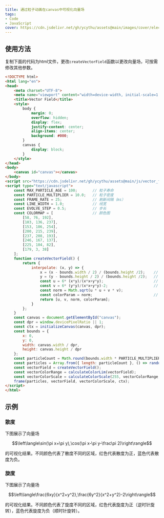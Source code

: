 ```yaml
---
title: 通过粒子动画在canvas中可视化向量场
tags: 
- Code
- JavaScript
cover: https://cdn.jsdelivr.net/gh/ycythu/assets@main/images/cover/electric field.jpg
---
```

<!--more-->
<style>
    canvas {
        display: block;
        margin: 0 auto;
    }
</style>

## 使用方法

复制下面的代码为html文件，更改`createVectorField`函数以更改向量场，可按需修改其他参数。

```html
<!DOCTYPE html>
<html lang="en">
<head>
    <meta charset="UTF-8">
    <meta name="viewport" content="width=device-width, initial-scale=1.0">
    <title>Vector Field</title>
    <style>
        body {
            margin: 0;
            overflow: hidden;
            display: flex;
            justify-content: center;
            align-items: center;
            background: #000;
        }
        canvas {
            display: block;
        }
    </style>
</head>
<body>
    <canvas id="canvas"></canvas>
</body>
<script src="https://cdn.jsdelivr.net/gh/ycythu/assets@main/js/vector_field/VectorFieldAnimeFull.min.js"></script>
<script type="text/javascript">
    const MAX_PARTICLE_AGE = 100;       // 粒子寿命
    const PARTICLE_MULTIPLIER = 10.0;   // 粒子密度
    const FRAME_RATE = 25;              // 刷新间隔（ms）
    const LINE_WIDTH = 1.0;             // 线宽
    const EVOLVE_STEP = 0.5;            // 步长
    const COLORMAP = [                  // 颜色图
        [58, 76, 192],
        [103, 136, 237],
        [153, 186, 254],
        [200, 215, 239],
        [237, 208, 193],
        [246, 167, 137],
        [225, 104, 82],
        [179, 3, 38]
    ];
    function createVectorField() {
        return {
            interpolate: (x, y) => {
                x = (x - bounds.width / 2) / (bounds.height /2);    // 等效x坐标
                y = (y - bounds.height / 2) / (bounds.height /2);   // 等效y坐标
                const u = 6* (x*y)/(x*x+y*y);                       // 向量场x分量
                const v = 6* (y*y)/(x*x+y*y)-2;                     // 向量场y分量
                const norm = Math.sqrt(u * u + v * v);
                const colorParam = norm;                            // 着色依据
                return [u, v, norm, colorParam];
            }
        };
    }
    const canvas = document.getElementById("canvas");
    const dpr = window.devicePixelRatio || 1;
    const ctx = initializeCanvas(canvas, dpr);
    const bounds = {
        x: 0,
        y: 0,
        width: canvas.width / dpr,
        height: canvas.height / dpr
    };
    const particleCount = Math.round(bounds.width * PARTICLE_MULTIPLIER);
    const particles = Array.from({ length: particleCount }, () => randomizeParticle({}));
    const vectorField = createVectorField();
    const vectorColorRange = calculateColorLim(vectorField);
    const vectorColorScale = calculateColorScale(255, vectorColorRange, COLORMAP);
    frame(particles, vectorField, vectorColorScale, ctx);
</script>
</html>
```

## 示例

### 散度

下图展示了向量场

$$\left\langle\sin(\pi x+\pi y),\cos(\pi x-\pi y-\frac\pi 2)\right\rangle$$

的可视化结果。不同颜色代表了散度不同的区域，红色代表散度为正，蓝色代表散度为负。

<canvas id="vector_field_div"></canvas>

### 旋度

下图展示了向量场

$$\left\langle\frac{6xy}{x^2+y^2},\frac{6y^2}{x^2+y^2}-2\right\rangle$$

的可视化结果。不同颜色代表了旋度不同的区域，红色代表旋度为正（逆时针旋转），蓝色代表旋度为负（顺时针旋转）。

<canvas id="vector_field_curl"></canvas>

<script src="https://cdn.jsdelivr.net/gh/ycythu/assets@main/js/vector_field/VectorFieldAnime.min.js"></script>
<script>
const canvas1 = document.getElementById("vector_field_div");
const canvas2 = document.getElementById("vector_field_curl");
const dpr = window.devicePixelRatio || 1;
const ctx1 = initializeCanvas(canvas1, dpr);
const ctx2 = initializeCanvas(canvas2, dpr);
const bounds = {
    x: 0,
    y: 0,
    width: canvas1.width / dpr,
    height: canvas1.height / dpr
};
const MAX_PARTICLE_AGE = 100;
const PARTICLE_MULTIPLIER = 10.0;
const FRAME_RATE = 25;
const LINE_WIDTH = 1.0;
const EVOLVE_STEP = 0.5;
const COLORMAP = [
    [58, 76, 192],
    [103, 136, 237],
    [153, 186, 254],
    [200, 215, 239],
    [237, 208, 193],
    [246, 167, 137],
    [225, 104, 82],
    [179, 3, 38]
];
const particleCount = Math.round(bounds.width * PARTICLE_MULTIPLIER);
const particles1 = Array.from({ length: particleCount }, () => randomizeParticle({}));
const particles2 = Array.from({ length: particleCount }, () => randomizeParticle({}));
const vectorField1 = createVectorField('div');
const vectorField2 = createVectorField('curl');
const vectorColorRange1 = calculateColorLim(vectorField1);
const vectorColorScale1 = calculateColorScale(255, vectorColorRange1, COLORMAP);
const vectorColorRange2 = calculateColorLim(vectorField2);
const vectorColorScale2 = calculateColorScale(255, vectorColorRange2, COLORMAP);
frame(particles1, vectorField1, vectorColorScale1, ctx1);
frame(particles2, vectorField2, vectorColorScale2, ctx2);
function createVectorField(type = 'default') {
    if (type === 'div') {
        return {
            interpolate: (x, y) => {
                x = (x - bounds.width / 2) / (bounds.height /2);
                y = (y - bounds.height / 2) / (bounds.height /2);
                const u = Math.sin(Math.PI*(x+y)); 
                const v = Math.cos(Math.PI*(x-y-0.5));
                const norm = Math.sqrt(u * u + v * v);
                const colorParam = -Math.sin(Math.PI*x)*Math.sin(Math.PI*y);
                return [u, v, norm, colorParam];
            }
        };
    }
    else if (type === 'curl') {
        return {
            interpolate: (x, y) => {
                x = (x-bounds.width/2) / (bounds.height/3);
                y = (y-bounds.height/2) / (bounds.height/3);
                const u = 6*x*y/(x * x + y * y);
                const v = 6*y*y/(x * x + y * y) - 2;
                const norm = Math.sqrt(u * u + v * v);
                const colorParam = -6*x/Math.sqrt(x * x + y * y);
                return [u, v, norm, colorParam];
            }
        };
    }
}
</script>
